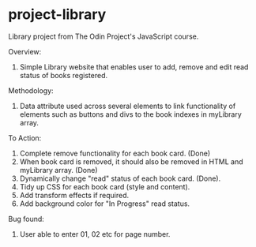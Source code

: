 # project-library
Library project from The Odin Project's JavaScript course.

Overview:

1. Simple Library website that enables user to add, remove and edit read status of books registered.

Methodology:

1. Data attribute used across several elements to link functionality of elements such as buttons and divs to the book indexes in myLibrary array.


To Action:

1. Complete remove functionality for each book card. (Done)
2. When book card is removed, it should also be removed in HTML and myLibrary array. (Done)
3. Dynamically change "read" status of each book card. (Done).
4. Tidy up CSS for each book card (style and content).
5. Add transform effects if required.
6. Add background color for "In Progress" read status.


Bug found:

1. User able to enter 01, 02 etc for page number.
